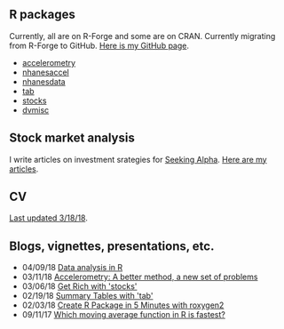 ## R packages

Currently, all are on R-Forge and some are on CRAN. Currently migrating from R-Forge to GitHub. [Here is my GitHub page](https://github.com/vandomed).

* [accelerometry](https://cran.r-project.org/web/packages/accelerometry/index.html) <br>
* [nhanesaccel](http://r-forge.r-project.org/R/?group_id=1733) <br>
* [nhanesdata](https://r-forge.r-project.org/projects/nhanesdata/) <br>
* [tab](https://cran.r-project.org/web/packages/tab/index.html) <br>
* [stocks](https://cran.r-project.org/web/packages/stocks/index.html) <br>
* [dvmisc](https://cran.r-project.org/web/packages/dvmisc/index.html) <br>

## Stock market analysis

I write articles on investment srategies for [Seeking Alpha](https://seekingalpha.com/). [Here are my articles](https://seekingalpha.com/author/dane-van-domelen/articles#articles).

## CV

[Last updated 3/18/18](https://vandomed.github.io/drv_cv_3_18_18.html).

## Blogs, vignettes, presentations, etc.

* 04/09/18 [Data analysis in R](https://vandomed.github.io/analysis_lecture_2018.pdf) <br>
* 03/11/18 [Accelerometry: A better method, a new set of problems](https://sites.duke.edu/diss2017/files/2017/09/S3B_dane_slides.pdf) <br>
* 03/06/18 [Get Rich with 'stocks'](https://vandomed.github.io/stocks.html) <br>
* 02/19/18 [Summary Tables with 'tab'](https://vandomed.github.io/tab.html) <br>
* 02/03/18 [Create R Package in 5 Minutes with roxygen2](https://vandomed.github.io/build_rpackage.html) <br>
* 09/11/17 [Which moving average function in R is fastest?](https://vandomed.github.io/moving_averages.html)
